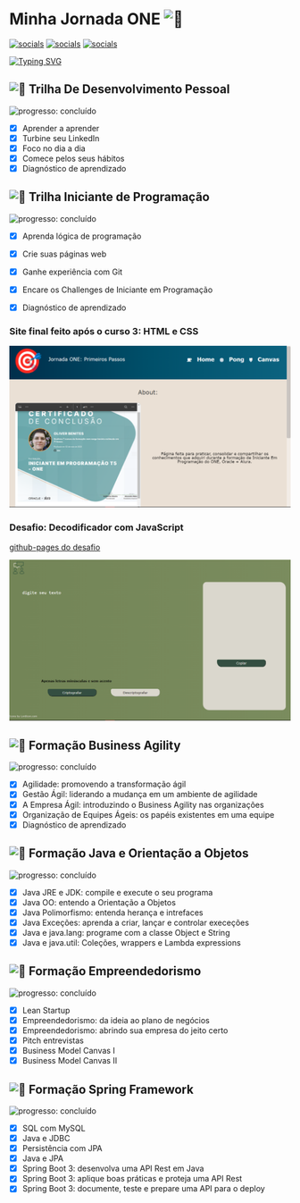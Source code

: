 # Minha Jornada ONE <picture><source srcset="https://fonts.gstatic.com/s/e/notoemoji/latest/1f680/512.webp" type="image/webp"><img src="https://fonts.gstatic.com/s/e/notoemoji/latest/1f680/512.gif" alt="🚀" width="32" height="32"></picture>

[![socials](https://img.shields.io/badge/Linkedin-steelblue?logo=linkedin&logoColor=white "socials")](https://www.linkedin.com/in/oliwerb/) [![socials](https://img.shields.io/badge/protonmail-darkslateblue?logo=protonmail&logoColor=white "socials")](mailto:olwrrb@protonmail.com") [![socials](https://img.shields.io/badge/gmail-firebrick?logo=gmail&logoColor=white "socials")](mailto:benites.olivr@gmail.com.com")

[![Typing SVG](https://readme-typing-svg.demolab.com?font=Fira+Code&size=15&pause=1000&color=F79147&vCenter=true&width=430&lines=%23HelloONET5;Aluno+Do+Programa+Oracle+Next+Education;Parceria+Oracle+%2B+Alura)](https://git.io/typing-svg)

## <picture><source srcset="https://fonts.gstatic.com/s/e/notoemoji/latest/1f331/512.webp" type="image/webp"><img src="https://fonts.gstatic.com/s/e/notoemoji/latest/1f331/512.gif" alt="🌱" width="32" height="32"></picture> Trilha De Desenvolvimento Pessoal
![progresso: concluído](https://img.shields.io/badge/progresso-concluído-orange "progresso")

- [x] Aprender a aprender
- [x] Turbine seu LinkedIn
- [x] Foco no dia a dia
- [x] Comece pelos seus hábitos
- [x] Diagnóstico de aprendizado

## <picture><source srcset="https://fonts.gstatic.com/s/e/notoemoji/latest/1f331/512.webp" type="image/webp"><img src="https://fonts.gstatic.com/s/e/notoemoji/latest/1f331/512.gif" alt="🌱" width="32" height="32"></picture> Trilha Iniciante de Programação
![progresso: concluído](https://img.shields.io/badge/progresso-concluído-yellow "progresso")

- [x] Aprenda lógica de programação
- [x] Crie suas páginas web
- [x] Ganhe experiência com Git
- [x] Encare os Challenges de Iniciante em Programação
- [x] Diagnóstico de aprendizado


### Site final feito após o curso 3: HTML e CSS
![](imgs/jornada-one-primeiros-passos.png)

### Desafio: Decodificador com JavaScript
[github-pages do desafio](https://olwr.github.io/onet5-desafio1/)

![](imgs/desafio.png)

## <picture><source srcset="https://fonts.gstatic.com/s/e/notoemoji/latest/1f331/512.webp" type="image/webp"><img src="https://fonts.gstatic.com/s/e/notoemoji/latest/1f331/512.gif" alt="🌱" width="32" height="32"></picture> Formação Business Agility
![progresso: concluído](https://img.shields.io/badge/progresso-concluído-gold "progresso")

- [x] Agilidade: promovendo a transformação ágil
- [x] Gestão Ágil: liderando a mudança em um ambiente de agilidade
- [x] A Empresa Ágil: introduzindo o Business Agility nas organizações
- [x] Organização de  Equipes Ágeis: os papéis existentes em uma equipe
- [x] Diagnóstico de aprendizado

## <picture><source srcset="https://fonts.gstatic.com/s/e/notoemoji/latest/1f331/512.webp" type="image/webp"><img src="https://fonts.gstatic.com/s/e/notoemoji/latest/1f331/512.gif" alt="🌱" width="32" height="32"></picture> Formação Java e Orientação a Objetos
![progresso: concluído](https://img.shields.io/badge/progresso-concluído-mediumseagreen "progresso")

- [x] Java JRE e JDK: compile e execute o seu programa
- [x] Java OO: entendo a Orientação a Objetos
- [x] Java Polimorfismo: entenda herança e intrefaces
- [x] Java Exceções: aprenda a criar, lançar e controlar execeções
- [x] Java e java.lang: programe com a classe Object e String
- [x] Java e java.util: Coleções, wrappers e Lambda expressions

## <picture><source srcset="https://fonts.gstatic.com/s/e/notoemoji/latest/1f331/512.webp" type="image/webp"><img src="https://fonts.gstatic.com/s/e/notoemoji/latest/1f331/512.gif" alt="🌱" width="32" height="32"></picture> Formação Empreendedorismo
![progresso: concluído](https://img.shields.io/badge/progresso-concluído-gold "progresso")

- [x] Lean Startup
- [x] Empreendedorismo: da ideia ao plano de negócios
- [x] Empreendedorismo: abrindo sua empresa do jeito certo
- [x] Pitch entrevistas
- [x] Business Model Canvas I
- [x] Business Model Canvas II

## <picture><source srcset="https://fonts.gstatic.com/s/e/notoemoji/latest/1f331/512.webp" type="image/webp"><img src="https://fonts.gstatic.com/s/e/notoemoji/latest/1f331/512.gif" alt="🌱" width="32" height="32"></picture> Formação Spring Framework
![progresso: concluído](https://img.shields.io/badge/progresso-concluído-mediumseagreen "progresso")

- [x] SQL com MySQL
- [x] Java e JDBC
- [x] Persistência com JPA
- [x] Java e JPA
- [x] Spring Boot 3: desenvolva uma API Rest em Java
- [x] Spring Boot 3: aplique boas práticas e proteja uma API Rest
- [x] Spring Boot 3: documente, teste e prepare uma API para o deploy
